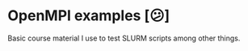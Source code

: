 # OpenMPI examples [:confused:]

Basic course material I use to test SLURM scripts among other things.
